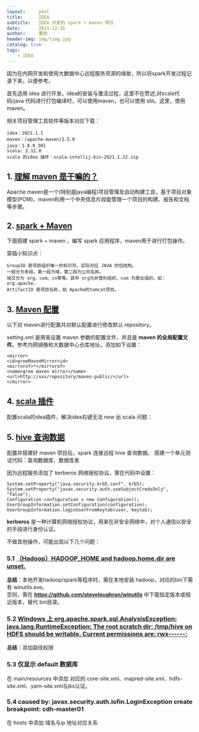 ```yaml
---
layout:     post
title:      IDEA
subtitle:   IDEA 开发的 spark + maven 项目
date:       2021-12-31
author:     果然
header-img: img/timg.jpg
catalog: true
tags:
    - IDEA
---
```



因为在内网开发和使用大数据中心远程服务资源的缘故，所以将spark开发过程记录下来，以便参考。

首先选用 idea 进行开发。idea的安装与激活过程，这里不在赘述;对scala代码/java 代码进行打包编译时，可以使用maven，也可以使用 sbt。这里，使用maven。

相关项目管理工具软件等版本对应下载：  
```
idea：2021.1.1
maven：(apache-maven)3.5.0
java：1.8.0_301
scala: 2.11.8
scala 的idea 插件：scala-intellij-bin-2021.1.22.zip
```

## 1. [理解 maven 是干嘛的？](https://www.zhihu.com/question/20104186)  
Apache maven是一个(特别是java编程)项目管理及自动构建工具，基于项目对象模型(POM)，maven利用一个中央信息片段能管理一个项目的构建、报告和文档等步骤。

## 2. [spark + Maven](https://blog.csdn.net/sp_ur/article/details/82683264)
下面搭建 spark + maven ，编写 spark 应用程序，maven用于进行打包操作。  

穿插小知识点：
```
GroupID 是项目组织唯一的标识符，实际对应 JAVA 的包结构。  
一般分为多段，第一段为域，第二段为公司名称。
域又分为 org、com、cn等等。其中 org为非营利组织，com 为商业组织。如：org.apache.
ArtifactID 是项目名称，如 Apache的tomcat项目。
```

## 3. [Maven 配置](https://blog.csdn.net/yup1212/article/details/81631030)  
以下对 maven进行配置并对默认配置进行修改默认 repository。  

setting.xml 是用来设置 maven 参数的配置文件，并且是 **maven 的全局配置文件**。参考内网镜像和大数据中心仓库地址，添加如下设置：
```
<mirror>
<id>greeMavenMirror<id>
<mirrorof>*</mirrorof>
<name>gree maven mirror</name>
<url>http://xxx/repository/maven-public/</url>
</mirror>
```  

## 4. [scala 插件](https://blog.csdn.net/weixin_42081778/article/details/100079899)
配置scala的idea插件，解决idea右键无法 new 出 scala 问题：

## 5. [hive 查询数据](https://blog.csdn.net/chenbetter1996/article/details/80441178?utm_medium=distribute.pc_relevant.none-task-blog-2~default~baidujs_baidulandingword~default-8.essearch_pc_relevant&spm=1001.2101.3001.4242.5)
配置并搭建好 maven 项目后，spark 连接远程 hive 查询数据。
搭建一个单元测试代码：查询数据库、数据库表

因为远程服务添加了 kerberos 网络授权协议，需在代码中设置：
```
System.setProperty("java.security.krb5.conf", krb5);
System.setProperty("javax.security.auth.useSubjectCredsOnly", "false");
Configuration configuration = new Configuration();
UserGroupInformation.setConfiguration(configuration);
UserGroupInformation.loginUserFromKeytab(user, keytab);
```
**kerberos** 是一种计算机网络授权协议，用来在非安全网络中，对个人通信以安全的手段进行身份认证。
		
不做其他操作，可能出现以下几个问题：
### 5.1  [（Hadoop）HADOOP_HOME and hadoop.home.dir are unset.](https://www.jianshu.com/p/a65a95108620)

**总结**：本地开发hadoop/spark等程序时，需在本地安装 hadoop，对应的bin下需有 winutils.exe。  
          否则，需在 **https://github.com/steveloughran/winutils** 中下载指定版本或相近版本，替代 bin目录。

### 5.2 [Windows 上 org.apache.spark.sql.AnalysisException: java.lang.RuntimeException: The root scratch dir: /tmp/hive on HDFS should be writable. Current permissions are: rwx------;](https://www.cnblogs.com/hecxx/p/11959835.html)  

**总结**：添加路径权限

### 5.3 仅显示 default 数据库
在 main/resources 中添加 对应的 core-site.xml、mapred-site.xml、hdfs-site.xml、yarn-site.xml与jks认证。

### 5.4 caused by: javax.security.auth.lofin.LoginException create breakpoint: cdh-master01
在 hosts 中添加 域名与ip 地址对应关系

